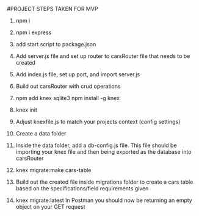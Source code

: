 #PROJECT STEPS TAKEN FOR MVP

1. npm i

2. npm i express

3. add start script to package.json

4. Add server.js file and set up router to carsRouter file that needs to be created

5. Add index.js file, set up port, and import server.js

6. Build out carsRouter with crud operations

7. npm add knex sqlite3 <!-- local install  -->
   npm install -g knex <!-- global install -->

8. knex init <!-- creates a knexfile.js (can delete production and staging objects) -->

9. Adjust knexfile.js to match your projects context (config settings)

10. Create a data folder

11. Inside the data folder, add a db-config.js file. This file should be importing your knex file and then being exported as the database into carsRouter

12. knex migrate:make cars-table <!-- Creates a migrations folder and a file where you will be creating the cars table  -->

13. Build out the created file inside migrations folder to create a cars table based on the specifications/field requirements given

14. knex migrate:latest <!-- runs all the latest migrations -->
    In Postman you should now be returning an empty object on your GET request
